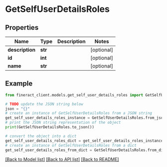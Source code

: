 # GetSelfUserDetailsRoles


## Properties

Name | Type | Description | Notes
------------ | ------------- | ------------- | -------------
**description** | **str** |  | [optional] 
**id** | **int** |  | [optional] 
**name** | **str** |  | [optional] 

## Example

```python
from fineract_client.models.get_self_user_details_roles import GetSelfUserDetailsRoles

# TODO update the JSON string below
json = "{}"
# create an instance of GetSelfUserDetailsRoles from a JSON string
get_self_user_details_roles_instance = GetSelfUserDetailsRoles.from_json(json)
# print the JSON string representation of the object
print(GetSelfUserDetailsRoles.to_json())

# convert the object into a dict
get_self_user_details_roles_dict = get_self_user_details_roles_instance.to_dict()
# create an instance of GetSelfUserDetailsRoles from a dict
get_self_user_details_roles_from_dict = GetSelfUserDetailsRoles.from_dict(get_self_user_details_roles_dict)
```
[[Back to Model list]](../README.md#documentation-for-models) [[Back to API list]](../README.md#documentation-for-api-endpoints) [[Back to README]](../README.md)


